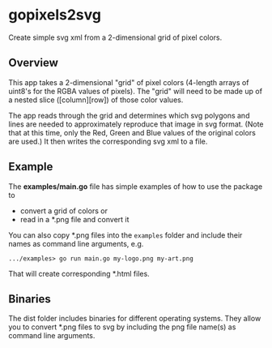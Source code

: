 # gopixels2svg

Create simple svg xml from a 2-dimensional grid of pixel colors.

## Overview ##
This app takes a 2-dimensional "grid" of pixel colors (4-length arrays of uint8's for the RGBA values of pixels). 
The "grid" will need to be made up of a nested slice ([column][row]) of those color values.

The app reads through the grid and determines which svg polygons and lines are needed to approximately reproduce 
that image in svg format. (Note that at this time, only the Red, Green and Blue values of the original colors are used.)
It then writes the corresponding svg xml to a file.

## Example ##
The **examples/main.go** file has simple examples of how to use the package to 
 - convert a grid of colors or
 - read in a *.png file and convert it
  
You can also copy *.png files into the `examples` folder and include their names as command line arguments, e.g.
  
   `.../examples> go run main.go my-logo.png my-art.png`
  
That will create corresponding *.html files.

## Binaries ##
The dist folder includes binaries for different operating systems.
They allow you to convert *.png files to svg by including the png file name(s) as command line arguments.